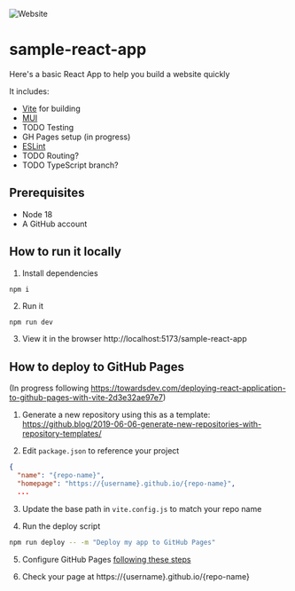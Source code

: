 ![Website](https://img.shields.io/website?style=for-the-badge&url=https%3A%2F%2Fwomenwhocode.tokyo%2Fsample-react-app%2F)

# sample-react-app

Here's a basic React App to help you build a website quickly

It includes:
- [Vite](https://vitejs.dev/) for building
- [MUI](https://mui.com/)
- TODO Testing
- GH Pages setup (in progress)
- [ESLint](https://eslint.org/)
- TODO Routing?
- TODO TypeScript branch?

## Prerequisites
- Node 18
- A GitHub account

## How to run it locally

1. Install dependencies
```sh
npm i
```

2. Run it
```
npm run dev
```

3. View it in the browser http://localhost:5173/sample-react-app

## How to deploy to GitHub Pages 

(In progress following https://towardsdev.com/deploying-react-application-to-github-pages-with-vite-2d3e32ae97e7)

1. Generate a new repository using this as a template: https://github.blog/2019-06-06-generate-new-repositories-with-repository-templates/

2. Edit `package.json` to reference your project 
```json
{
  "name": "{repo-name}",
  "homepage": "https://{username}.github.io/{repo-name}",
  ...
```

3. Update the base path in `vite.config.js` to match your repo name

4. Run the deploy script
```sh
npm run deploy -- -m "Deploy my app to GitHub Pages"
```

5. Configure GitHub Pages [following these steps](https://github.com/gitname/react-gh-pages#8-configure-github-pages)

6. Check your page at https://{username}.github.io/{repo-name}
